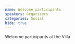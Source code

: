 ```yaml
---
name: Welcome participants
speakers: Organizers
categories: Social
hide: true
---
```


Welcome participants at the Villa
